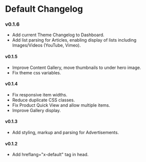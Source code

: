 # Default Changelog

### v0.1.6
- Add current Theme Changelog to Dashboard.
- Add list parsing for Articles, enabling display of lists including Images/Videos (YouTube, Vimeo).

#### v0.1.5
- Improve Content Gallery, move thumbnails to under hero image.
- Fix theme css variables.

#### v0.1.4
- Fix responsive item widths.
- Reduce duplicate CSS classes.
- Fix Product Quick View and allow multiple items.
- Improve Gallery display.

#### v0.1.3
- Add styling, markup and parsing for Advertisements.

#### v0.1.2
- Add hreflang="x-default" tag in head.
